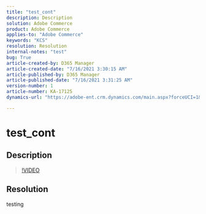 ```yaml
---
title: "test_cont"
description: Description
solution: Adobe Commerce
product: Adobe Commerce
applies-to: "Adobe Commerce"
keywords: "KCS"
resolution: Resolution
internal-notes: "test"
bug: True
article-created-by: D365 Manager
article-created-date: "7/16/2021 3:30:15 AM"
article-published-by: D365 Manager
article-published-date: "7/16/2021 3:31:25 AM"
version-number: 1
article-number: KA-17125
dynamics-url: "https://adobe-ent.crm.dynamics.com/main.aspx?forceUCI=1&pagetype=entityrecord&etn=knowledgearticle&id=f349c720-e6e5-eb11-bacb-000d3a5acfaa"

---
```

# test_cont

## Description





>[!VIDEO](https://video.tv.adobe.com/v/18696?quality=9&amp;learn=on)

 


## Resolution


testing
